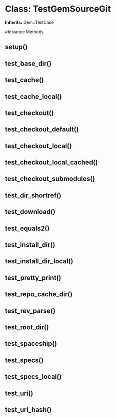 # Class: TestGemSourceGit
**Inherits:** Gem::TestCase
    




#Instance Methods
## setup() [](#method-i-setup)

## test_base_dir() [](#method-i-test_base_dir)

## test_cache() [](#method-i-test_cache)

## test_cache_local() [](#method-i-test_cache_local)

## test_checkout() [](#method-i-test_checkout)

## test_checkout_default() [](#method-i-test_checkout_default)

## test_checkout_local() [](#method-i-test_checkout_local)

## test_checkout_local_cached() [](#method-i-test_checkout_local_cached)

## test_checkout_submodules() [](#method-i-test_checkout_submodules)

## test_dir_shortref() [](#method-i-test_dir_shortref)

## test_download() [](#method-i-test_download)

## test_equals2() [](#method-i-test_equals2)

## test_install_dir() [](#method-i-test_install_dir)

## test_install_dir_local() [](#method-i-test_install_dir_local)

## test_pretty_print() [](#method-i-test_pretty_print)

## test_repo_cache_dir() [](#method-i-test_repo_cache_dir)

## test_rev_parse() [](#method-i-test_rev_parse)

## test_root_dir() [](#method-i-test_root_dir)

## test_spaceship() [](#method-i-test_spaceship)

## test_specs() [](#method-i-test_specs)

## test_specs_local() [](#method-i-test_specs_local)

## test_uri() [](#method-i-test_uri)

## test_uri_hash() [](#method-i-test_uri_hash)

